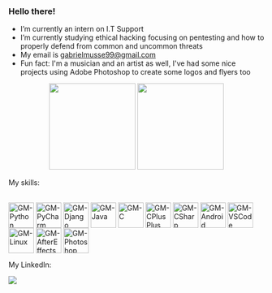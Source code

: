 ### Hello there!


- I’m currently an intern on I.T Support
- I’m currently studying ethical hacking focusing on pentesting and how to properly defend from common and uncommon threats 
- My email is gabrielmusse99@gmail.com
- Fun fact: I'm a musician and an artist as well, I've had some nice projects using Adobe Photoshop to create some logos and flyers too

<div align="center">
  <img height="170em" src="https://github-readme-stats.vercel.app/api?username=GabrielMusse&show_icons=false&theme=onedark&include_all_commits=true&count_private=true"/>
  <img height="170em" src="https://github-readme-stats.vercel.app/api/top-langs/?username=GabrielMusse&layout=compact&langs_count=7&theme=onedark"/>
</div>
  
  My skills:
  <div style="display: inline_block"><br>
  <img align="center" alt="GM-Python" height="50" width="50" src="https://cdn.jsdelivr.net/gh/devicons/devicon/icons/python/python-original.svg">
  <img align="center" alt="GM-PyCharm" height="50" width="50" src="https://cdn.jsdelivr.net/gh/devicons/devicon/icons/pycharm/pycharm-original.svg">
  <img align="center" alt="GM-Django" height="50" width="50" src="https://cdn.jsdelivr.net/gh/devicons/devicon/icons/django/django-original.svg">  
  <img align="center" alt="GM-Java" height="50" width="50" src="https://cdn.jsdelivr.net/gh/devicons/devicon/icons/java/java-original.svg">
  <img align="center" alt="GM-C" height="50" width="50" src="https://cdn.jsdelivr.net/gh/devicons/devicon/icons/c/c-original.svg">
  <img align="center" alt="GM-CPlusPlus" height="50" width="50" src="https://cdn.jsdelivr.net/gh/devicons/devicon/icons/cplusplus/cplusplus-original.svg">
  <img align="center" alt="GM-CSharp" height="50" width="50" src="https://cdn.jsdelivr.net/gh/devicons/devicon/icons/csharp/csharp-original.svg">  
  <img align="center" alt="GM-Android" height="50" width="50" src="https://cdn.jsdelivr.net/gh/devicons/devicon/icons/android/android-original.svg">
  <img align="center" alt="GM-VSCode" height="50" width="50" src="https://cdn.jsdelivr.net/gh/devicons/devicon/icons/vscode/vscode-original.svg">
  <img align="center" alt="GM-Linux" height="50" width="50" src="https://cdn.jsdelivr.net/gh/devicons/devicon/icons/linux/linux-original.svg">   
  <img align="center" alt="GM-AfterEffects" height="50" width="50" src="https://cdn.jsdelivr.net/gh/devicons/devicon/icons/aftereffects/aftereffects-original.svg">
  <img align="center" alt="GM-Photoshop" height="50" width="50" src="https://cdn.jsdelivr.net/gh/devicons/devicon/icons/photoshop/photoshop-plain.svg">    
</div>
  
  My LinkedIn:
  
  <div>
     <a href="https://www.linkedin.com/in/gabriel-musse" target="_blank"><img src="https://img.shields.io/badge/-LinkedIn-%230077B5?style=for-the-badge&logo=linkedin&logoColor=white" target="_blank"></a>  
  </div>
